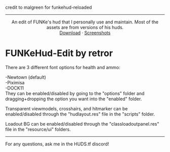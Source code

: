 credit to malgreen for funkehud-reloaded
_______________________________________

<p align="center">
  <p align="center">
    An edit of FUNKe's hud that I personally use and maintain. Most of the assets are from versions of his huds. 
    <br />
    <a href="https://github.com/retror69/FUNKeHud-Edit/releases">Download</a>
    ·
    <a href="https://imgur.com/a/KfGkGCg">Screenshots</a>
  </p>
</p>


# FUNKeHud-Edit by retror
There are 3 different font options for health and ammo:
  
-Newtown (default)  
-Piximisa  
-DOCK11  
They can be enabled/disabled by going to the "options" folder and dragging+dropping the option you want into the "enabled" folder.

Transparent viewmodels, crosshairs, and hitmarker can be enabled/disabled through the "hudlayout.res" file in the "scripts" folder.

Loadout BG can be enabled/disabled through the "classloadoutpanel.res" file in the "resource/ui" folders.

_______________________________________

For any questions, ask me in the HUDS.tf discord!
